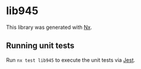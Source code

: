 # lib945

This library was generated with [Nx](https://nx.dev).

## Running unit tests

Run `nx test lib945` to execute the unit tests via [Jest](https://jestjs.io).
